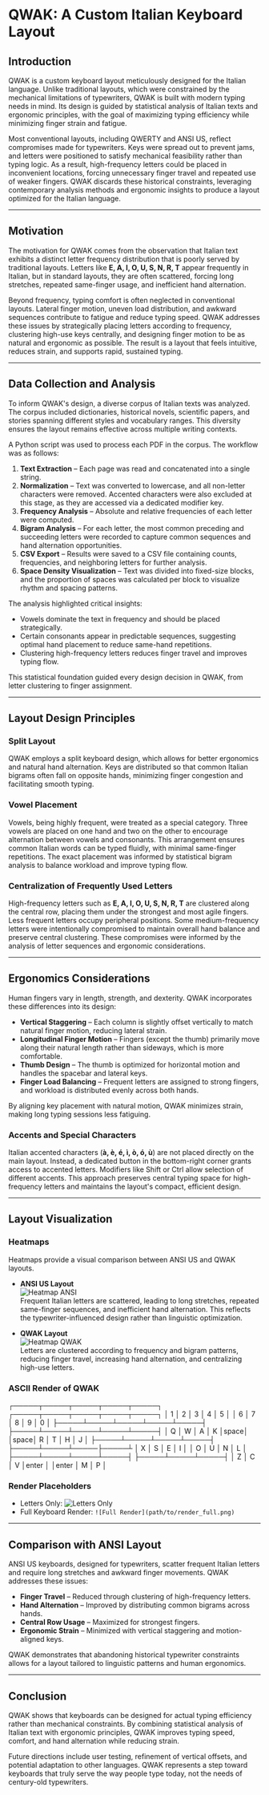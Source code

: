 # QWAK: A Custom Italian Keyboard Layout

## Introduction
QWAK is a custom keyboard layout meticulously designed for the Italian language. Unlike traditional layouts, which were constrained by the mechanical limitations of typewriters, QWAK is built with modern typing needs in mind. Its design is guided by statistical analysis of Italian texts and ergonomic principles, with the goal of maximizing typing efficiency while minimizing finger strain and fatigue.

Most conventional layouts, including QWERTY and ANSI US, reflect compromises made for typewriters. Keys were spread out to prevent jams, and letters were positioned to satisfy mechanical feasibility rather than typing logic. As a result, high-frequency letters could be placed in inconvenient locations, forcing unnecessary finger travel and repeated use of weaker fingers. QWAK discards these historical constraints, leveraging contemporary analysis methods and ergonomic insights to produce a layout optimized for the Italian language.

---

## Motivation
The motivation for QWAK comes from the observation that Italian text exhibits a distinct letter frequency distribution that is poorly served by traditional layouts. Letters like **E, A, I, O, U, S, N, R, T** appear frequently in Italian, but in standard layouts, they are often scattered, forcing long stretches, repeated same-finger usage, and inefficient hand alternation.

Beyond frequency, typing comfort is often neglected in conventional layouts. Lateral finger motion, uneven load distribution, and awkward sequences contribute to fatigue and reduce typing speed. QWAK addresses these issues by strategically placing letters according to frequency, clustering high-use keys centrally, and designing finger motion to be as natural and ergonomic as possible. The result is a layout that feels intuitive, reduces strain, and supports rapid, sustained typing.

---

## Data Collection and Analysis
To inform QWAK's design, a diverse corpus of Italian texts was analyzed. The corpus included dictionaries, historical novels, scientific papers, and stories spanning different styles and vocabulary ranges. This diversity ensures the layout remains effective across multiple writing contexts.

A Python script was used to process each PDF in the corpus. The workflow was as follows:

1. **Text Extraction** – Each page was read and concatenated into a single string.  
2. **Normalization** – Text was converted to lowercase, and all non-letter characters were removed. Accented characters were also excluded at this stage, as they are accessed via a dedicated modifier key.  
3. **Frequency Analysis** – Absolute and relative frequencies of each letter were computed.  
4. **Bigram Analysis** – For each letter, the most common preceding and succeeding letters were recorded to capture common sequences and hand alternation opportunities.  
5. **CSV Export** – Results were saved to a CSV file containing counts, frequencies, and neighboring letters for further analysis.  
6. **Space Density Visualization** – Text was divided into fixed-size blocks, and the proportion of spaces was calculated per block to visualize rhythm and spacing patterns.

The analysis highlighted critical insights:

- Vowels dominate the text in frequency and should be placed strategically.  
- Certain consonants appear in predictable sequences, suggesting optimal hand placement to reduce same-hand repetitions.  
- Clustering high-frequency letters reduces finger travel and improves typing flow.  

This statistical foundation guided every design decision in QWAK, from letter clustering to finger assignment.

---

## Layout Design Principles
### Split Layout
QWAK employs a split keyboard design, which allows for better ergonomics and natural hand alternation. Keys are distributed so that common Italian bigrams often fall on opposite hands, minimizing finger congestion and facilitating smooth typing.

### Vowel Placement
Vowels, being highly frequent, were treated as a special category. Three vowels are placed on one hand and two on the other to encourage alternation between vowels and consonants. This arrangement ensures common Italian words can be typed fluidly, with minimal same-finger repetitions. The exact placement was informed by statistical bigram analysis to balance workload and improve typing flow.

### Centralization of Frequently Used Letters
High-frequency letters such as **E, A, I, O, U, S, N, R, T** are clustered along the central row, placing them under the strongest and most agile fingers. Less frequent letters occupy peripheral positions. Some medium-frequency letters were intentionally compromised to maintain overall hand balance and preserve central clustering. These compromises were informed by the analysis of letter sequences and ergonomic considerations.

---

## Ergonomics Considerations
Human fingers vary in length, strength, and dexterity. QWAK incorporates these differences into its design:

- **Vertical Staggering** – Each column is slightly offset vertically to match natural finger motion, reducing lateral strain.  
- **Longitudinal Finger Motion** – Fingers (except the thumb) primarily move along their natural length rather than sideways, which is more comfortable.  
- **Thumb Design** – The thumb is optimized for horizontal motion and handles the spacebar and lateral keys.  
- **Finger Load Balancing** – Frequent letters are assigned to strong fingers, and workload is distributed evenly across both hands.  

By aligning key placement with natural motion, QWAK minimizes strain, making long typing sessions less fatiguing.

### Accents and Special Characters
Italian accented characters (**à, è, é, ì, ò, ó, ù**) are not placed directly on the main layout. Instead, a dedicated button in the bottom-right corner grants access to accented letters. Modifiers like Shift or Ctrl allow selection of different accents. This approach preserves central typing space for high-frequency letters and maintains the layout's compact, efficient design.

---

## Layout Visualization
### Heatmaps
Heatmaps provide a visual comparison between ANSI US and QWAK layouts.

- **ANSI US Layout**  
  ![Heatmap ANSI](images/US_ANSI_heatmap.png)  
  Frequent Italian letters are scattered, leading to long stretches, repeated same-finger sequences, and inefficient hand alternation. This reflects the typewriter-influenced design rather than linguistic optimization.

- **QWAK Layout**  
  ![Heatmap QWAK](images/QWAK_heatmap.png)  
  Letters are clustered according to frequency and bigram patterns, reducing finger travel, increasing hand alternation, and centralizing high-use letters.

### ASCII Render of QWAK
┌─────┬─────┬─────┬─────┬─────┐ ┌─────┬─────┬─────┬─────┬─────┐
│ 1   │  2  │  3  │  4  │  5  │ │  6  │  7  │  8  │  9  │  0  │
├─────┴─────┴─────┴─────┴─────┤ ├─────┴─────┴─────┴─────┴─────┤
│  Q  │  W  │  A  │  K  │space│ │space│  R  │  T  │  H  │  J  │
├─────┴─────┴─────┴─────┤             ├─────┴─────┴─────├─────┴
│  X  │  S  │  E  │  I  │             │  O  │  U  │  N  │  L  │
├─────┴─────┴─────┴─────┤             ├─────┴─────┴─────┤
│ Z   │  C  │  V  │enter      │ │enter      │  M  │  P  │



### Render Placeholders
- Letters Only: ![Letters Only](images/letter_placement_render.png)  
- Full Keyboard Render: `![Full Render](path/to/render_full.png)`  

---

## Comparison with ANSI Layout
ANSI US keyboards, designed for typewriters, scatter frequent Italian letters and require long stretches and awkward finger movements. QWAK addresses these issues:

- **Finger Travel** – Reduced through clustering of high-frequency letters.  
- **Hand Alternation** – Improved by distributing common bigrams across hands.  
- **Central Row Usage** – Maximized for strongest fingers.  
- **Ergonomic Strain** – Minimized with vertical staggering and motion-aligned keys.

QWAK demonstrates that abandoning historical typewriter constraints allows for a layout tailored to linguistic patterns and human ergonomics.

---

## Conclusion
QWAK shows that keyboards can be designed for actual typing efficiency rather than mechanical constraints. By combining statistical analysis of Italian text with ergonomic principles, QWAK improves typing speed, comfort, and hand alternation while reducing strain.

Future directions include user testing, refinement of vertical offsets, and potential adaptation to other languages. QWAK represents a step toward keyboards that truly serve the way people type today, not the needs of century-old typewriters.

